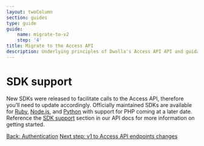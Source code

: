 ```yaml
---
layout: twoColumn
section: guides
type: guide
guide: 
    name: migrate-to-v2
    step: '4'
title: Migrate to the Access API
description: Underlying principles of Dwolla's Access API API and guidance on upgrading your application from Dwolla's legacy v1 API. 
---
```


# SDK support
 
New SDKs were released to facilitate calls to the Access API, therefore you’ll need to update accordingly. Officially maintained SDKs are available for [Ruby](https://github.com/Dwolla/dwolla-v2-ruby), [Node.js](https://github.com/Dwolla/dwolla-v2-node), and [Python](https://github.com/Dwolla/dwolla-v2-python) with support for PHP coming at a later date. Reference the [SDK support](https://docsv2.dwolla.com/#sdk-support) section in our API docs for more information on getting started.


<nav class="pager-nav">
    <a href="03-authentication.html">Back: Authentication</a>
    <a href="05-v1-to-v2-endpoint-changes.html">Next step: v1 to Access API endpoints changes</a>
</nav>
